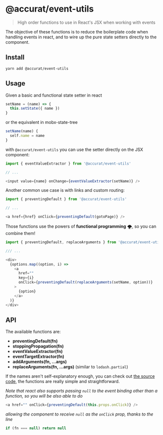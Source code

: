 # @accurat/event-utils

> High order functions to use in React's JSX when working with events

The objective of these functions is to reduce the boilerplate code when handling events in react, and to wire up the pure state setters directly to the component.


## Install

```
yarn add @accurat/event-utils
```


## Usage

Given a basic and functional state setter in react
```js
setName = (name) => {
  this.setState({ name })
}
```

or the equivalent in mobx-state-tree
```js
setName(name) {
  self.name = name
}
```

with `@accurat/event-utils` you can use the setter directly on the JSX component:


```js
import { eventValueExtractor } from '@accurat/event-utils'

// ...

<input value={name} onChange={eventValueExtractor(setName)} />
```

Another common use case is with links and custom routing:

```js
import { preventingDefault } from '@accurat/event-utils'

// ...

<a href={href} onClick={preventingDefault(gotoPage)} />
```

Those functions use the powers of **functional programming** 🌪, so you can combine them!

```js
import { preventingDefault, replaceArguments } from '@accurat/event-utils'

/// ...

<div>
  {options.map((option, i) =>
    <a
      href=""
      key={i}
      onClick={preventingDefault(replaceArguments(setName, option))}
    >
      {option}
    </a>
  )}
</div>

```


## API

The available functions are:
- **preventingDefault(fn)**
- **stoppingPropagation(fn)**
- **eventValueExtractor(fn)**
- **eventTargetExtractor(fn)**
- **addArguments(fn, ...args)**
- **replaceArguments(fn, ...args)** (similar to `lodash.partial`)

If the names aren't self-explanatory enough, you can check out [the source code](https://github.com/accurat/event-utils/blob/master/index.js), the functions are really simple and straightforward.


_Note that react also supports passing `null` to the event binding other than a function, so you will be also able to do_
```js
<a href="" onClick={preventingDefault(this.props.onClick)} />
```
_allowing the component to receive `null` as the `onClick` prop, thanks to the line_
```js
if (fn === null) return null
```
